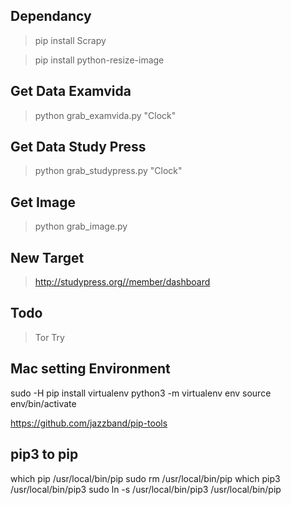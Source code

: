## Dependancy 
> pip install Scrapy

> pip install python-resize-image

## Get Data Examvida
> python grab_examvida.py "Clock"

## Get Data Study Press
> python grab_studypress.py "Clock"

## Get Image 
> python grab_image.py

## New Target
> http://studypress.org//member/dashboard

## Todo
> Tor Try

## Mac setting Environment
sudo -H pip install virtualenv
python3 -m virtualenv env
source env/bin/activate

https://github.com/jazzband/pip-tools

## pip3 to pip
which pip
/usr/local/bin/pip
sudo rm /usr/local/bin/pip
which pip3
/usr/local/bin/pip3
sudo ln -s /usr/local/bin/pip3 /usr/local/bin/pip